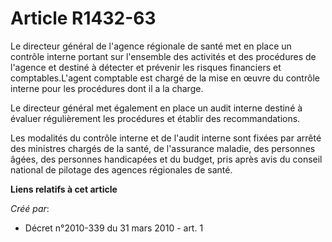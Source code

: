 # Article R1432-63

Le directeur général de l'agence régionale de santé met en place un contrôle interne portant sur l'ensemble des activités et
des procédures de l'agence et destiné à détecter et prévenir les risques financiers et comptables.L'agent comptable est
chargé de la mise en œuvre du contrôle interne pour les procédures dont il a la charge. 

Le directeur général met également en place un audit interne destiné à évaluer régulièrement les procédures et établir des
recommandations. 

Les modalités du contrôle interne et de l'audit interne sont fixées par arrêté des ministres chargés de la santé, de
l'assurance maladie, des personnes âgées, des personnes handicapées et du budget, pris après avis du conseil national de
pilotage des agences régionales de santé.

**Liens relatifs à cet article**

_Créé par_:

  - Décret n°2010-339 du 31 mars 2010 - art. 1
